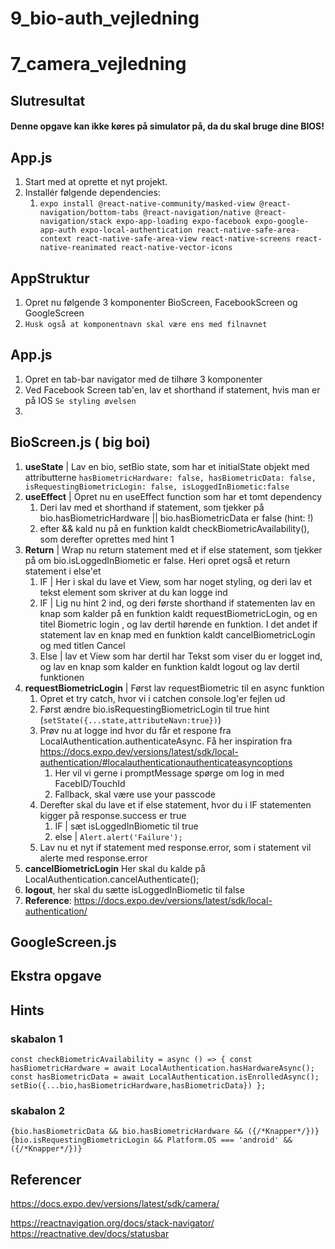 # 9_bio-auth_vejledning


# 7_camera_vejledning

## Slutresultat
#### Denne opgave kan ikke køres på simulator på, da du skal bruge dine BIOS!

## App.js
1. Start med at oprette et nyt projekt.
2. Installér følgende dependencies:
   1. ``expo install @react-native-community/masked-view @react-navigation/bottom-tabs @react-navigation/native @react-navigation/stack expo-app-loading expo-facebook expo-google-app-auth expo-local-authentication react-native-safe-area-context react-native-safe-area-view react-native-screens react-native-reanimated react-native-vector-icons``


## AppStruktur
1. Opret nu følgende 3 komponenter BioScreen, FacebookScreen og GoogleScreen
2. `Husk også at komponentnavn skal være ens med filnavnet`


## App.js
1. Opret en tab-bar navigator med de tilhøre 3 komponenter 
2. Ved Facebook Screen tab'en, lav et shorthand if statement, hvis man er på IOS ``Se styling øvelsen``
3. 


## BioScreen.js ( big boi)
1. **useState** | Lav en bio, setBio state, som har et initialState objekt med attributterne `hasBiometricHardware: false, hasBiometricData: false, isRequestingBiometricLogin: false, isLoggedInBiometic:false`
2. **useEffect** | Opret nu en useEffect function som har et tomt dependency
   1. Deri lav med et shorthand if statement, som tjekker på bio.hasBiometricHardware || bio.hasBiometricData er false (hint: !)
   2. efter && kald nu på en funktion kaldt checkBiometricAvailability(), som derefter oprettes med hint 1
3. **Return** | Wrap nu return statement med et if else statement, som tjekker på om bio.isLoggedInBiometic er false. Heri opret også et return statement i else'et
   1. IF | Her i skal du lave et View, som har noget styling, og deri lav et tekst element som skriver at du kan logge ind
   2. IF | Lig nu hint 2 ind, og deri første shorthand if statementen lav en knap som kalder på en funktion kaldt requestBiometricLogin, og en titel Biometric login , og lav dertil hørende en funktion. I det andet if statement lav en knap med en funktion kaldt cancelBiometricLogin og med titlen Cancel
   3. Else | lav et View som har dertil har Tekst som viser du er logget ind, og lav en knap som kalder en funktion kaldt logout og lav dertil funktionen
4. **requestBiometricLogin** | Først lav requestBiometric til en async funktion 
   1. Opret et try catch, hvor vi i catchen console.log'er fejlen ud
   2. Først ændre bio.isRequestingBiometricLogin til true hint (`setState({...state,attributeNavn:true})`)
   3. Prøv nu at logge ind hvor du får et respone fra LocalAuthentication.authenticateAsync. Få her inspiration fra https://docs.expo.dev/versions/latest/sdk/local-authentication/#localauthenticationauthenticateasyncoptions 
      1. Her vil vi gerne i promptMessage spørge om log in med FacebID/TouchId
      2. Fallback, skal være use your passcode
   4. Derefter skal du lave et if else statement, hvor du i IF statementen kigger på response.success er true
      1. IF | sæt isLoggedInBiometic til true
      2. else | `Alert.alert('Failure');`
   5. Lav nu et nyt if statement med response.error, som i statement vil alerte med response.error
5. **cancelBiometricLogin** Her skal du kalde på LocalAuthentication.cancelAuthenticate();
6. **logout**, her skal du sætte isLoggedInBiometic til false
7. **Reference**: https://docs.expo.dev/versions/latest/sdk/local-authentication/ 


## GoogleScreen.js


## Ekstra opgave


## Hints
### skabalon 1
`const checkBiometricAvailability = async () => {
const hasBiometricHardware = await LocalAuthentication.hasHardwareAsync();
const hasBiometricData = await LocalAuthentication.isEnrolledAsync();
setBio({...bio,hasBiometricHardware,hasBiometricData})
};`

### skabalon 2
`{bio.hasBiometricData && bio.hasBiometricHardware && ({/*Knapper*/})}`
`{bio.isRequestingBiometricLogin && Platform.OS === 'android' && ({/*Knapper*/})}`

## Referencer
https://docs.expo.dev/versions/latest/sdk/camera/

https://reactnavigation.org/docs/stack-navigator/
https://reactnative.dev/docs/statusbar
